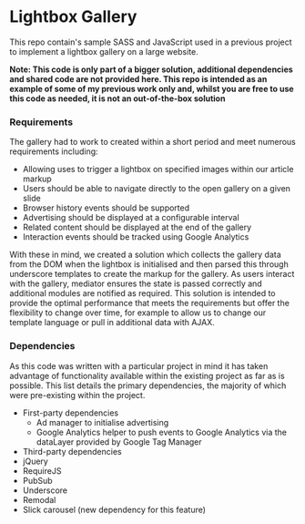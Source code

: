 # Lightbox Gallery

This repo contain's sample SASS and JavaScript used in a previous project to implement a lightbox gallery on a large website.

**Note: This code is only part of a bigger solution, additional dependencies and shared code are not provided here. This repo is intended as an example of some of my previous work only and, whilst you are free to use this code as needed, it is not an out-of-the-box solution**

### Requirements

The gallery had to work to created within a short period and meet numerous requirements including:

* Allowing uses to trigger a lightbox on specified images within our article markup
* Users should be able to navigate directly to the open gallery on a given slide
* Browser history events should be supported
* Advertising should be displayed at a configurable interval
* Related content should be displayed at the end of the gallery
* Interaction events should be tracked using Google Analytics

With these in mind, we created a solution which collects the gallery data from the DOM when the lightbox is initialised and then parsed this through underscore templates to create the markup for the gallery. As users interact with the gallery, mediator ensures the state is passed correctly and additional modules are notified as required. This solution is intended to provide the optimal 
performance that meets the requirements but offer the flexibility to change over time, for example to allow us to change our template language or pull in additional data with AJAX.

### Dependencies

As this code was written with a particular project in mind it has taken advantage of functionality available within the existing project as far as is possible. This list details the primary dependencies, the majority of which were pre-existing within the project.

* First-party dependencies
  * Ad manager to initialise advertising
  * Google Analytics helper to push events to Google Analytics via the dataLayer provided by Google Tag Manager
* Third-party dependencies   
 * jQuery
 * RequireJS
 * PubSub
 * Underscore
 * Remodal
 * Slick carousel (new dependency for this feature)

